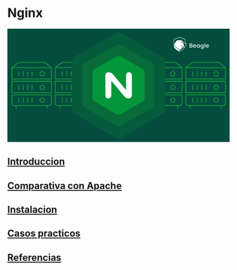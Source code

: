 # Nginx
![](/img/nginx-server-security-840.png)
## [Introduccion](intro.md)
## [Comparativa con Apache](comparar.md)
## [Instalacion](instalacion.md)
## [Casos practicos](casos.md)
## [Referencias](referencias.md)
